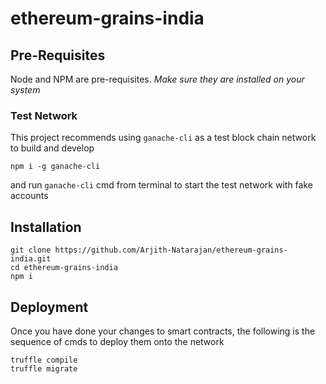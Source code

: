 # ethereum-grains-india

## Pre-Requisites
Node and NPM are pre-requisites. *Make sure they are installed on your system*

### Test Network
This project recommends using `ganache-cli` as a test block chain network to build and develop
```
npm i -g ganache-cli
```
and run `ganache-cli` cmd from terminal to start the test network with fake accounts

## Installation 
```
git clone https://github.com/Arjith-Natarajan/ethereum-grains-india.git
cd ethereum-grains-india
npm i
```

## Deployment
Once you have done your changes to smart contracts, the following is the sequence of cmds to deploy them onto the network
```
truffle compile
truffle migrate 
```
